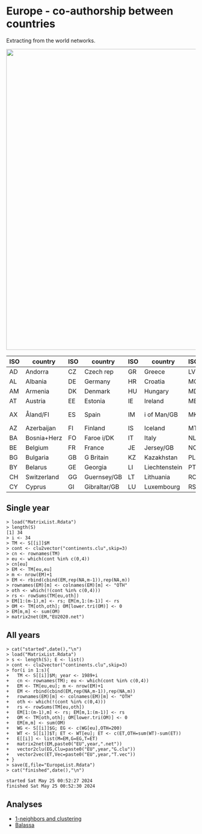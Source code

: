 # Europe - co-authorship between countries 

Extracting from the world networks.

<img src="https://raw.githubusercontent.com/bavla/OpenAlex/main/Countries/pics/Europe_ISO_3166-1+XK.svg?sanitize=true" width="800">

| ISO | country  | ISO      | country    | ISO        | country    | ISO      | country    | ISO        | country    |
|-----|----------|-----|----------|-----|----------|-----|----------|-----|----------|
| AD  | Andorra  |     CZ  | Czech rep  |    GR  | Greece  |	    LV  | Latvia  |	 RU  | Russia  |
| AL  | Albania  |     DE  | Germany  |	     HR  | Croatia  |	    MC  | Monaco  |	 SE  | Sweden  |
| AM  | Armenia  |     DK  | Denmark  |	     HU  | Hungary  |	    MD  | Moldova  |	 SI  | Slovenia  |
| AT  | Austria  |     EE  | Estonia  |	     IE  | Ireland  |	    ME  | Montenegro  |	 SJ  | Svalbard+JM  |
| AX  | Åland/FI  |    ES  | Spain  |	     IM  | i of Man/GB  |   MK  | N Macedonia  | SK  | Slovakia  |
| AZ  | Azerbaijan  |  FI  | Finland  |	     IS  | Iceland  |	    MT  | Malta  |	 SM  | San Marino  |
| BA  | Bosnia+Herz  | FO  | Faroe i/DK  |   IT  | Italy  |	    NL  | Netherlands  | TR  | Turkey  |
| BE  | Belgium  |     FR  | France  |	     JE  | Jersey/GB  |	    NO  | Norway  |	 UA  | Ukraine  |
| BG  | Bulgaria  |    GB  | G Britain  |    KZ  | Kazakhstan  |    PL  | Poland  |	 VA  | Vatican  |
| BY  | Belarus  |     GE  | Georgia  |	     LI  | Liechtenstein  | PT  | Portugal  |	 XK  | Kosovo  |
| CH  | Switzerland  | GG  | Guernsey/GB  |  LT  | Lithuania  |	    RO  | Romania  |	     |          |
| CY  | Cyprus  |      GI  | Gibraltar/GB  | LU  | Luxembourg  |    RS  | Serbia  |	     |          |





## Single year
```
> load("MatrixList.Rdata")
> length(S)
[1] 34
> i <- 34
> TM <- S[[i]]$M
> cont <- clu2vector("continents.clu",skip=3)
> cn <- rownames(TM)
> eu <- which(cont %in% c(0,4))
> cn[eu]
> EM <- TM[eu,eu]
> m <- nrow(EM)+1
> EM <- rbind(cbind(EM,rep(NA,m-1)),rep(NA,m))
> rownames(EM)[m] <- colnames(EM)[m] <- "OTH"
> oth <- which(!(cont %in% c(0,4)))
> rs <- rowSums(TM[eu,oth])
> EM[1:(m-1),m] <- rs; EM[m,1:(m-1)] <- rs
> OM <- TM[oth,oth]; OM[lower.tri(OM)] <- 0
> EM[m,m] <- sum(OM)
> matrix2net(EM,"EU2020.net")
```


## All years
```
> cat("started",date(),"\n")
> load("MatrixList.Rdata")
> s <- length(S); E <- list()
> cont <- clu2vector("continents.clu",skip=3)
> for(i in 1:s){
+   TM <- S[[i]]$M; year <- 1989+i
+   cn <- rownames(TM); eu <- which(cont %in% c(0,4))
+   EM <- TM[eu,eu]; m <- nrow(EM)+1
+   EM <- rbind(cbind(EM,rep(NA,m-1)),rep(NA,m))
+   rownames(EM)[m] <- colnames(EM)[m] <- "OTH"
+   oth <- which(!(cont %in% c(0,4)))
+   rs <- rowSums(TM[eu,oth])
+   EM[1:(m-1),m] <- rs; EM[m,1:(m-1)] <- rs
+   OM <- TM[oth,oth]; OM[lower.tri(OM)] <- 0
+   EM[m,m] <- sum(OM)
+   WG <- S[[i]]$G; EG <- c(WG[eu],OTH=200)
+   WT <- S[[i]]$T; ET <- WT[eu]; ET <- c(ET,OTH=sum(WT)-sum(ET))
+   E[[i]] <- list(M=EM,G=EG,T=ET)
+   matrix2net(EM,paste0("EU",year,".net"))
+   vector2clu(EG,Clu=paste0("EU",year,"G.clu"))
+   vector2vec(ET,Vec=paste0("EU",year,"T.vec"))
+ }
> save(E,file="EuropeList.Rdata")
> cat("finished",date(),"\n")

started Sat May 25 00:52:27 2024 
finished Sat May 25 00:52:30 2024 
```
## Analyses

  * [1-neighbors and clustering](./eungb.md)
  * [Balassa](./eubal.md)
